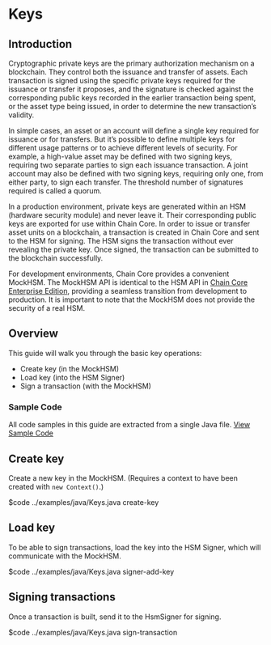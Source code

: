 # Keys

## Introduction

Cryptographic private keys are the primary authorization mechanism on a blockchain. They control both the issuance and transfer of assets. Each transaction is signed using the specific private keys required for the issuance or transfer it proposes, and the signature is checked against the corresponding public keys recorded in the earlier transaction being spent, or the asset type being issued, in order to determine the new transaction’s validity.

In simple cases, an asset or an account will define a single key required for issuance or for transfers. But it’s possible to define multiple keys for different usage patterns or to achieve different levels of security. For example, a high-value asset may be defined with two signing keys, requiring two separate parties to sign each issuance transaction. A joint account may also be defined with two signing keys, requiring only one, from either party, to sign each transfer. The threshold number of signatures required is called a quorum.

In a production environment, private keys are generated within an HSM (hardware security module) and never leave it. Their corresponding public keys are exported for use within Chain Core. In order to issue or transfer asset units on a blockchain, a transaction is created in Chain Core and sent to the HSM for signing. The HSM signs the transaction without ever revealing the private key. Once signed, the transaction can be submitted to the blockchain successfully.

For development environments, Chain Core provides a convenient MockHSM. The MockHSM API is identical to the HSM API in [Chain Core Enterprise Edition](https://chain.com/enterprise), providing a seamless transition from development to production. It is important to note that the MockHSM does not provide the security of a real HSM.

## Overview

This guide will walk you through the basic key operations:

* Create key (in the MockHSM)
* Load key (into the HSM Signer)
* Sign a transaction (with the MockHSM)

### Sample Code
All code samples in this guide are extracted from a single Java file.
<a href="../examples/java/Keys.java" class="downloadBtn btn success" target="_blank">View Sample Code</a>

## Create key

Create a new key in the MockHSM. (Requires a context to have been created with `new Context()`.)

$code ../examples/java/Keys.java create-key

## Load key

To be able to sign transactions, load the key into the HSM Signer, which will communicate with the MockHSM.

$code ../examples/java/Keys.java signer-add-key

## Signing transactions

Once a transaction is built, send it to the HsmSigner for signing.

$code ../examples/java/Keys.java sign-transaction
